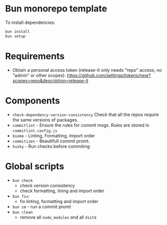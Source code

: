 # Bun monorepo template

To install dependencies:

```bash
bun install
bun setup
```
# Requirements 
 - Obtain a personal access token (release-it only needs "repo" access; no "admin" or other scopes). https://github.com/settings/tokens/new?scopes=repo&description=release-it 
# Components 
 - `check-dependency-version-consistency` Check that all the repos require the same versions of packages.
 - `commitlint` - Ensure the rules for commit msgs. Rules are stored in `commitlint.config.js` 
 - `biome` - Linting, Formatting, Import order 
 - `commitizen` - Beautifull commit promt.
 - `husky` - Run checks before commiting
# Global scripts
 - `bun check`
   - check version consistency 
   - check formatting, lining and import order
 - `bun fix`:
    - fix linting, formatting and import order
 - `bun cm` - run a commit promt
 - `bun clean`
    - remove all `node_modules` and all `dist`s
